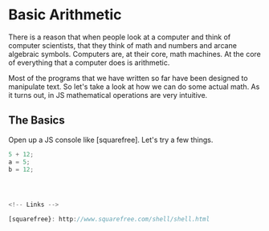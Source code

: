 # Basic Arithmetic

There is a reason that when people look at a computer and think of computer scientists, that they think of math and numbers and arcane algebraic symbols. Computers are, at their core, math machines. At the core of everything that a computer does is arithmetic.

Most of the programs that we have written so far have been designed to manipulate text. So let's take a look at how we can do some actual math. As it turns out, in JS mathematical operations are very intuitive.

## The Basics

Open up a JS console like [squarefree]. Let's try a few things.

```javascript
5 + 12;
a = 5;
b = 12;




<!-- Links -->

[squarefree}: http://www.squarefree.com/shell/shell.html

